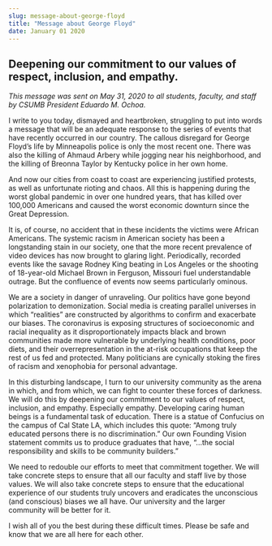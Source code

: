 ```yaml
---
slug: message-about-george-floyd
title: "Message about George Floyd"
date: January 01 2020
---
```


<h2>Deepening our commitment to our values of respect, inclusion, and empathy.</h2><p><i>This message was sent on May 31, 2020 to all students, faculty, and staff by CSUMB President Eduardo M. Ochoa.</i></p><p>I write to you today, dismayed and heartbroken, struggling to put into words a message that will be an adequate response to the series of events that have recently occurred in our country. The callous disregard for George Floyd’s life by Minneapolis police is only the most recent one. There was also the killing of Ahmaud Arbery while jogging near his neighborhood, and the killing of Breonna Taylor by Kentucky police in her own home.</p><p>And now our cities from coast to coast are experiencing justified protests, as well as unfortunate rioting and chaos. All this is happening during the worst global pandemic in over one hundred years, that has killed over 100,000 Americans and caused the worst economic downturn since the Great Depression.</p><p>It is, of course, no accident that in these incidents the victims were African Americans. The systemic racism in American society has been a longstanding stain in our society, one that the more recent prevalence of video devices has now brought to glaring light. Periodically, recorded events like the savage Rodney King beating in Los Angeles or the shooting of 18-year-old Michael Brown in Ferguson, Missouri fuel understandable outrage. But the confluence of events now seems particularly ominous.</p><p>We are a society in danger of unraveling. Our politics have gone beyond polarization to demonization. Social media is creating parallel universes in which “realities” are constructed by algorithms to confirm and exacerbate our biases. The coronavirus is exposing structures of socioeconomic and racial inequality as it disproportionately impacts black and brown communities made more vulnerable by underlying health conditions, poor diets, and their overrepresentation in the at-risk occupations that keep the rest of us fed and protected. Many politicians are cynically stoking the fires of racism and xenophobia for personal advantage.</p><p>In this disturbing landscape, I turn to our university community as the arena in which, and from which, we can fight to counter these forces of darkness. We will do this by deepening our commitment to our values of respect, inclusion, and empathy. Especially empathy. Developing caring human beings is a fundamental task of education. There is a statue of Confucius on the campus of Cal State LA, which includes this quote: “Among truly educated persons there is no discrimination.” Our own Founding Vision statement commits us to produce graduates that have, “...the social responsibility and skills to be community builders.”</p><p>We need to redouble our efforts to meet that commitment together. We will take concrete steps to ensure that all our faculty and staff live by those values. We will also take concrete steps to ensure that the educational experience of our students truly uncovers and eradicates the unconscious (and conscious) biases we all have. Our university and the larger community will be better for it.</p><p>I wish all of you the best during these difficult times. Please be safe and know that we are all here for each other.</p>
